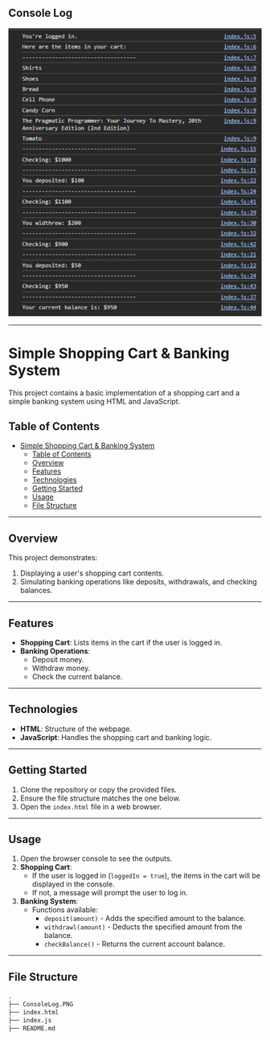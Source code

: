 

## Console Log
![Console Log](/ConsoleLog.PNG)

---

# Simple Shopping Cart & Banking System

This project contains a basic implementation of a shopping cart and a simple banking system using HTML and JavaScript.

## Table of Contents
- [Simple Shopping Cart \& Banking System](#simple-shopping-cart--banking-system)
  - [Table of Contents](#table-of-contents)
  - [Overview](#overview)
  - [Features](#features)
  - [Technologies](#technologies)
  - [Getting Started](#getting-started)
  - [Usage](#usage)
  - [File Structure](#file-structure)

---

## Overview
This project demonstrates:
1. Displaying a user's shopping cart contents.
2. Simulating banking operations like deposits, withdrawals, and checking balances.

---

## Features
- **Shopping Cart**: Lists items in the cart if the user is logged in.
- **Banking Operations**:
  - Deposit money.
  - Withdraw money.
  - Check the current balance.

---

## Technologies
- **HTML**: Structure of the webpage.
- **JavaScript**: Handles the shopping cart and banking logic.

---

## Getting Started
1. Clone the repository or copy the provided files.
2. Ensure the file structure matches the one below.
3. Open the `index.html` file in a web browser.

---

## Usage
1. Open the browser console to see the outputs.
2. **Shopping Cart**:
   - If the user is logged in (`loggedIn = true`), the items in the cart will be displayed in the console.
   - If not, a message will prompt the user to log in.
3. **Banking System**:
   - Functions available:
     - `deposit(amount)` - Adds the specified amount to the balance.
     - `withdrawl(amount)` - Deducts the specified amount from the balance.
     - `checkBalance()` - Returns the current account balance.

---

## File Structure
```
.
├── ConsoleLog.PNG
├── index.html  
├── index.js    
├── README.md
``` 
